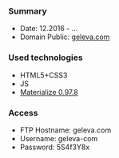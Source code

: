 ### Summary ###

* Date: 12.2016 - ...
* Domain Public: [geleva.com](http://geleva.com)

### Used technologies ###

* HTML5+CSS3
* JS
* [Materialize 0.97.8](http://materializecss.com)

### Access ###

* FTP Hostname: geleva.com
* Username: geleva-com
* Password: 5S4f3Y8x
